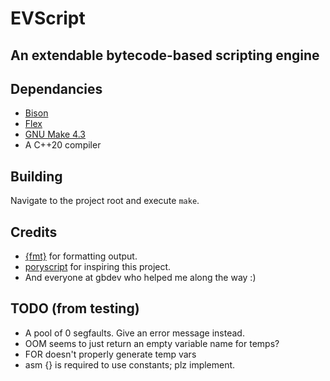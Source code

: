 # EVScript
## An extendable bytecode-based scripting engine

## Dependancies

- [Bison](https://www.gnu.org/software/bison/)
- [Flex](https://github.com/westes/flex)
- [GNU Make 4.3](https://www.gnu.org/software/make/)
- A C++20 compiler

## Building

Navigate to the project root and execute `make`.

## Credits

- [{fmt}](https://github.com/fmtlib/fmt) for formatting output.
- [poryscript](https://github.com/huderlem/poryscript) for inspiring this project.
- And everyone at gbdev who helped me along the way :)

## TODO (from testing)
- A pool of 0 segfaults. Give an error message instead.
- OOM seems to just return an empty variable name for temps?
- FOR doesn't properly generate temp vars
- asm {} is required to use constants; plz implement.

